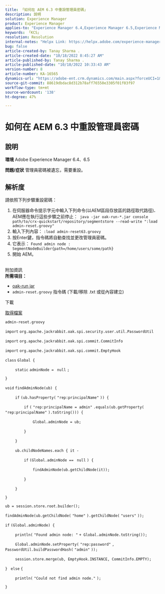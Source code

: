 ```yaml
---
title: 「如何在 AEM 6.3 中重設管理員密碼」
description: 說明
solution: Experience Manager
product: Experience Manager
applies-to: "Experience Manager 6.4,Experience Manager 6.5,Experience Manager"
keywords: 「KCS」
resolution: Resolution
internal-notes: "Helpx Link: https://helpx.adobe.com/experience-manager/kb/How-to-reset-the-admin-password-in-AEM-6-3.html"
bug: false
article-created-by: Tanay Sharma .
article-created-date: "10/18/2022 8:45:27 AM"
article-published-by: Tanay Sharma .
article-published-date: "10/18/2022 10:33:43 AM"
version-number: 8
article-number: KA-16565
dynamics-url: "https://adobe-ent.crm.dynamics.com/main.aspx?forceUCI=1&pagetype=entityrecord&etn=knowledgearticle&id=411f6c34-c14e-ed11-bba2-0022480868ff"
source-git-commit: 88619dbdac8d312b78aff76550e3305f01f03f97
workflow-type: tm+mt
source-wordcount: '138'
ht-degree: 47%

---
```


# 如何在 AEM 6.3 中重設管理員密碼

## 說明

<b>環境</b>
Adobe Experience Manager 6.4、6.5


<b>問題/症狀</b>
管理員密碼被遺忘，需要重設。


## 解析度


請依照下列步驟重設密碼：

1. 在伺服器命令提示字元中輸入下列命令(以AEM區段存放區的路徑取代路徑)<b>. </b>AEM應在執行這些步驟之前停止：` java -jar oak-run-*.jar console path/to/crx-quickstart/repository/segmentstore --read-write ":load admin-reset.groovy"`
2. 輸入下列內容： `:load admin-reset63.groovy`
3. 按Enter鍵，指令碼將自動查找並更改管理員密碼。
4. 它表示： `Found admin node : SegmentNodeBuilder{path=/home/users/some/path}`
5. 開始 AEM。

<br>附加資訊<br>
<b>所需項目：</b>

- [oak-run jar](http://repo1.maven.org/maven2/org/apache/jackrabbit/oak-run/)
- `admin-reset.groovy` 指令碼 (下載/移除 .txt 或從內容建立)


下載

[取得檔案](https://helpx.adobe.com/content/dam/help/en/experience-manager/kb/How-to-reset-the-admin-password-in-AEM-6-3/_jcr_content/main-pars/download_section/download-1/admin-reset_groovy.txt "admin-reset.groovy.txt")

`admin-reset.groovy`



`import` `org.apache.jackrabbit.oak.spi.security.user.util.PasswordUtil`

`import` `org.apache.jackrabbit.oak.spi.commit.CommitInfo`

`import` `org.apache.jackrabbit.oak.spi.commit.EmptyHook`



`class` `Global {`

`    ` `static` `adminNode = ` `null` `;`

`}`



`void` `findAdminNode(ub) {`

`    ` `if` `(ub.hasProperty(` `"rep:principalName"` `)) {`

`        ` `if` `(` `"rep:principalName = admin"` `.equals(ub.getProperty(` `"rep:principalName"` `).toString())) {`

`            ` `Global.adminNode = ub;`

`        ` `}`

`    ` `}`

`    ` `ub.childNodeNames.each { it -`

`        ` `if` `(Global.adminNode == ` `null` `) {`

`            ` `findAdminNode(ub.getChildNode(it));`

`        ` `}`

`    ` `}`

`}`



`ub = session.store.root.builder();`

`findAdminNode(ub.getChildNode(` `"home"` `).getChildNode(` `"users"` `));`



`if` `(Global.adminNode) {`

`    ` `println(` `"Found admin node: "` `+ Global.adminNode.toString());`

`    ` `Global.adminNode.setProperty(` `"rep:password"` `, PasswordUtil.buildPasswordHash(` `"admin"` `));`

`    ` `session.store.merge(ub, EmptyHook.INSTANCE, CommitInfo.EMPTY);`

`} ` `else` `{`

`    ` `println(` `"Could not find admin node."` `);`

`}`
